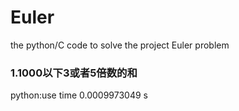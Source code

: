 # Euler
the python/C code to solve the project Euler problem

### 1.1000以下3或者5倍数的和
python:use time 0.0009973049 s